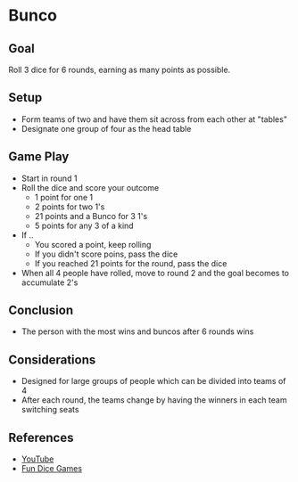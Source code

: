 # Bunco

## Goal

Roll 3 dice for 6 rounds, earning as many points as possible.

## Setup

* Form teams of two and have them sit across from each other at "tables"
* Designate one group of four as the head table

## Game Play

* Start in round 1
* Roll the dice and score your outcome
  * 1 point for one 1
  * 2 points for two 1's
  * 21 points and a Bunco for 3 1's
  * 5 points for any 3 of a kind
* If ..
  * You scored a point, keep rolling
  * If you didn't score poins, pass the dice
  * If you reached 21 points for the round, pass the dice
* When all 4 people have rolled, move to round 2 and the goal becomes to accumulate 2's

## Conclusion

* The person with the most wins and buncos after 6 rounds wins

## Considerations

* Designed for large groups of people which can be divided into teams of 4
* After each round, the teams change by having the winners in each team switching seats



## References

* [YouTube](https://www.youtube.com/watch?v=8WCILuM5vrI)
* [Fun Dice Games](https://theop.games/2021/04/10-fun-and-easy-dice-games-to-play/#bunco)
